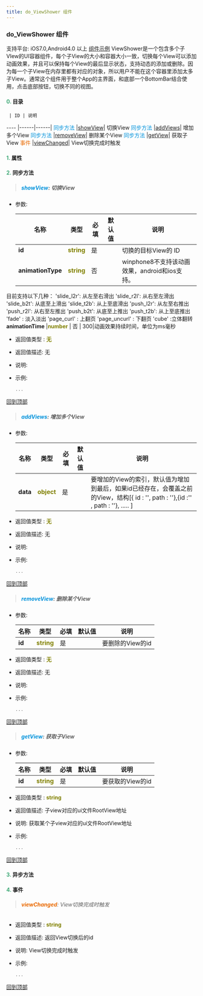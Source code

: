 ```yaml
---
title: do_ViewShower 组件
---
```


### do_ViewShower 组件

 支持平台: iOS7.0,Android4.0 以上
 [组件示例](https://github.com/do-api/docs-example/tree/master/source/view/do_ViewShower)
 ViewShower是一个包含多个子VIew的UI容器组件，每个子View的大小和容器大小一致，切换每个View可以添加动画效果，并且可以保持每个View的最后显示状态，支持动态的添加或删除。因为每一个子View在内存里都有对应的对象，所以用户不能在这个容器里添加太多子View。通常这个组件用于整个App的主界面，和底部一个BottomBar结合使用，点击底部按钮，切换不同的视图。

#### <font color ='#40A977'>**0.**</font> 目录

     | ID | 说明
---- |------|------|
<font color ='#0092db'>同步方法</font>  |[showView](#showView)| 切换View
<font color ='#0092db'>同步方法</font>  |[addViews](#addViews)| 增加多个View
<font color ='#0092db'>同步方法</font>  |[removeView](#removeView)| 删除某个View
<font color ='#0092db'>同步方法</font>  |[getView](#getView)| 获取子View
<font color ='#e96900'>事件</font>  |[viewChanged](#viewChanged)| View切换完成时触发

#### <font color ='#40A977'>**1.**</font> 属性

#### <font color ='#40A977'>**2.**</font> 同步方法

>##### <span id=showView><font color ='#0092db'>**showView**</font></span>: 切换View

- 参数:

  名称 | 类型 |必填|默认值|说明
  ---- |-------------  |--------------|--------|------
  **id** |<font color ='#808000'>**string**</font> | 是 | |切换的目标View的 ID
  **animationType** |<font color ='#808000'>**string**</font> | 否 | |winphone8不支持该动画效果，android和ios支持。
目前支持以下几种：
'slide_l2r': 从左至右滑出
'slide_r2l': 从右至左滑出
'slide_b2t': 从底至上滑出
'slide_t2b': 从上至底滑出
'push_l2r': 从左至右推出
'push_r2l': 从右至左推出
'push_b2t': 从底至上推出
'push_t2b': 从上至底推出
'fade' : 淡入淡出
'page_curl' : 上翻页
'page_uncurl' : 下翻页
'cube' :立体翻转
  **animationTime** |<font color ='#808000'>**number**</font> | 否 | 300|动画效果持续时间，单位为ms毫秒
- 返回值类型 : <font color ='#808000'>**无**</font>
- 返回值描述: 无
- 说明: 
- 示例:

  ```javascript
  ...

  ```

[回到顶部](#top)

>##### <span id=addViews><font color ='#0092db'>**addViews**</font></span>: 增加多个View

- 参数:

  名称 | 类型 |必填|默认值|说明
  ---- |-------------  |--------------|--------|------
  **data** |<font color ='#808000'>**object**</font> | 是 | |要增加的View的索引，默认值为增加到最后，如果id已经存在，会覆盖之前的View，结构[{ id : '', path : ''},{id :'' , path : ''}, ..... ]
- 返回值类型 : <font color ='#808000'>**无**</font>
- 返回值描述: 无
- 说明: 
- 示例:

  ```javascript
  ...

  ```

[回到顶部](#top)

>##### <span id=removeView><font color ='#0092db'>**removeView**</font></span>: 删除某个View

- 参数:

  名称 | 类型 |必填|默认值|说明
  ---- |-------------  |--------------|--------|------
  **id** |<font color ='#808000'>**string**</font> | 是 | |要删除的View的id
- 返回值类型 : <font color ='#808000'>**无**</font>
- 返回值描述: 无
- 说明: 
- 示例:

  ```javascript
  ...

  ```

[回到顶部](#top)

>##### <span id=getView><font color ='#0092db'>**getView**</font></span>: 获取子View

- 参数:

  名称 | 类型 |必填|默认值|说明
  ---- |-------------  |--------------|--------|------
  **id** |<font color ='#808000'>**string**</font> | 是 | |要获取的View的id
- 返回值类型 : <font color ='#808000'>**string**</font>
- 返回值描述: 子view对应的ui文件RootView地址
- 说明: 获取某个子view对应的ui文件RootView地址
- 示例:

  ```javascript
  ...

  ```

[回到顶部](#top)

#### <font color ='#40A977'>**3.**</font> 异步方法


#### <font color ='#40A977'>**4.**</font> 事件

>###### <span id=viewChanged><font color ='#e96900'>**viewChanged**</font></span>: View切换完成时触发

- 返回值类型 : <font color ='#808000'>**string**</font>
- 返回值描述: 返回View切换后的id
- 说明: View切换完成时触发
- 示例:

  ```javascript
  ...

  ```

[回到顶部](#top)


